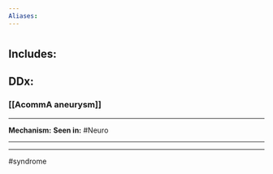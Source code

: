 ```yaml
---
Aliases:
---
```

# 
## Includes:
###
## DDx:
### [[AcommA aneurysm]]

---
**Mechanism:**
**Seen in:** #Neuro 

---


---
#syndrome 